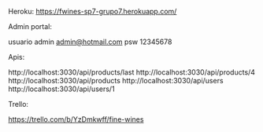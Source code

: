 Heroku:
https://fwines-sp7-grupo7.herokuapp.com/


Admin portal:

usuario admin admin@hotmail.com
psw 12345678

Apis: 

http://localhost:3030/api/products/last
http://localhost:3030/api/products/4
http://localhost:3030/api/products
http://localhost:3030/api/users
http://localhost:3030/api/users/1


Trello:

https://trello.com/b/YzDmkwff/fine-wines